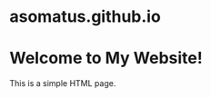 # asomatus.github.io
<!DOCTYPE html>
<html lang="en">
<head>
    <meta charset="UTF-8">
    <meta name="viewport" content="width=device-width, initial-scale=1.0">
    <title>My Website</title>
</head>
<body>
    <h1>Welcome to My Website!</h1>
    <p>This is a simple HTML page.</p>
</body>
</html>
